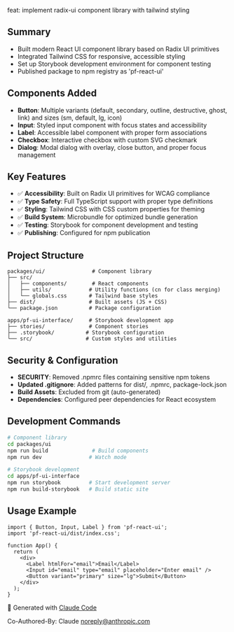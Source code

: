feat: implement radix-ui component library with tailwind styling

## Summary
- Built modern React UI component library based on Radix UI primitives
- Integrated Tailwind CSS for responsive, accessible styling  
- Set up Storybook development environment for component testing
- Published package to npm registry as 'pf-react-ui'

## Components Added
- **Button**: Multiple variants (default, secondary, outline, destructive, ghost, link) and sizes (sm, default, lg, icon)
- **Input**: Styled input component with focus states and accessibility
- **Label**: Accessible label component with proper form associations
- **Checkbox**: Interactive checkbox with custom SVG checkmark
- **Dialog**: Modal dialog with overlay, close button, and proper focus management

## Key Features
- ✅ **Accessibility**: Built on Radix UI primitives for WCAG compliance
- ✅ **Type Safety**: Full TypeScript support with proper type definitions
- ✅ **Styling**: Tailwind CSS with CSS custom properties for theming
- ✅ **Build System**: Microbundle for optimized bundle generation
- ✅ **Testing**: Storybook for component development and testing
- ✅ **Publishing**: Configured for npm publication

## Project Structure
```
packages/ui/               # Component library
├── src/
│   ├── components/        # React components
│   ├── utils/            # Utility functions (cn for class merging)
│   └── globals.css       # Tailwind base styles
├── dist/                 # Built assets (JS + CSS)
└── package.json          # Package configuration

apps/pf-ui-interface/     # Storybook development app
├── stories/              # Component stories
├── .storybook/          # Storybook configuration
└── src/                 # Custom styles and utilities
```

## Security & Configuration
- **SECURITY**: Removed .npmrc files containing sensitive npm tokens
- **Updated .gitignore**: Added patterns for dist/, .npmrc, package-lock.json
- **Build Assets**: Excluded from git (auto-generated)
- **Dependencies**: Configured peer dependencies for React ecosystem

## Development Commands
```bash
# Component library
cd packages/ui
npm run build              # Build components
npm run dev               # Watch mode

# Storybook development  
cd apps/pf-ui-interface
npm run storybook         # Start development server
npm run build-storybook   # Build static site
```

## Usage Example
```tsx
import { Button, Input, Label } from 'pf-react-ui';
import 'pf-react-ui/dist/index.css';

function App() {
  return (
    <div>
      <Label htmlFor="email">Email</Label>
      <Input id="email" type="email" placeholder="Enter email" />
      <Button variant="primary" size="lg">Submit</Button>
    </div>
  );
}
```

🤖 Generated with [Claude Code](https://claude.ai/code)

Co-Authored-By: Claude <noreply@anthropic.com>